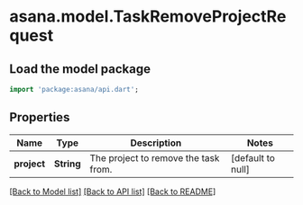 # asana.model.TaskRemoveProjectRequest

## Load the model package
```dart
import 'package:asana/api.dart';
```

## Properties
Name | Type | Description | Notes
------------ | ------------- | ------------- | -------------
**project** | **String** | The project to remove the task from. | [default to null]

[[Back to Model list]](../README.md#documentation-for-models) [[Back to API list]](../README.md#documentation-for-api-endpoints) [[Back to README]](../README.md)


